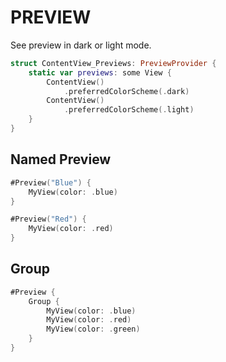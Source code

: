 # PREVIEW

See preview in dark or light mode.

```swift
struct ContentView_Previews: PreviewProvider {
    static var previews: some View {
        ContentView()
            .preferredColorScheme(.dark)
        ContentView()
            .preferredColorScheme(.light)
    }
}
```

## Named Preview

```swift
#Preview("Blue") {
    MyView(color: .blue)
}

#Preview("Red") {
    MyView(color: .red)
}
```

## Group

```swift
#Preview {
    Group {
        MyView(color: .blue)
        MyView(color: .red)
        MyView(color: .green)
    }
}
```
